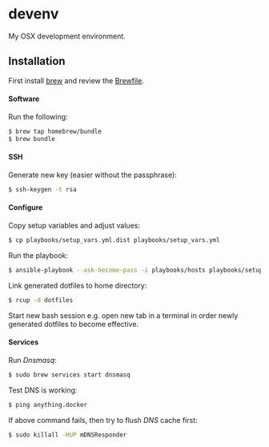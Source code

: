 # devenv

My OSX development environment.

## Installation

First install [brew](http://brew.sh) and review the [Brewfile](Brewfile).

#### Software

Run the following:

```bash
$ brew tap homebrew/bundle
$ brew bundle
```

#### SSH

Generate new key (easier without the passphrase):

```bash
$ ssh-keygen -t rsa
```

#### Configure

Copy setup variables and adjust values:

```bash
$ cp playbooks/setup_vars.yml.dist playbooks/setup_vars.yml
```

Run the playbook:

```bash
$ ansible-playbook --ask-become-pass -i playbooks/hosts playbooks/setup.yml
```

Link generated dotfiles to home directory:

```bash
$ rcup -d dotfiles
```

Start new bash session e.g. open new tab in a terminal in order newly generated dotfiles to become effective.

#### Services

Run _Dnsmasq_:

```bash
$ sudo brew services start dnsmasq
```

Test DNS is working:

```bash
$ ping anything.docker
```

If above command fails, then try to flush _DNS_ cache first:

```bash
$ sudo killall -HUP mDNSResponder
```
